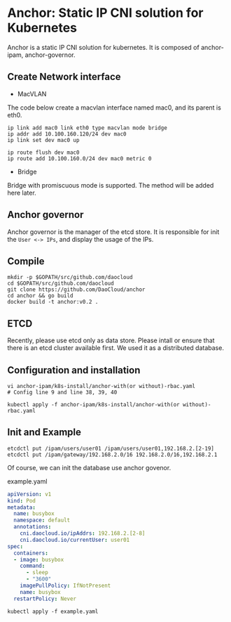 # Anchor: Static IP CNI solution for Kubernetes

Anchor is a static IP CNI solution for kubernetes. It is composed of anchor-ipam, anchor-governor.

## Create Network interface

* MacVLAN

The code below create a macvlan interface named mac0, and its parent is eth0.

 ```shell
ip link add mac0 link eth0 type macvlan mode bridge
ip addr add 10.100.160.120/24 dev mac0
ip link set dev mac0 up

ip route flush dev mac0
ip route add 10.100.160.0/24 dev mac0 metric 0
```

* Bridge

Bridge with promiscuous mode is supported. The method will be added here later.

## Anchor governor

Anchor governor is the manager of the etcd store. It is responsible for init the `User <-> IPs`, and display the usage of the IPs.

## Compile

```shell
mkdir -p $GOPATH/src/github.com/daocloud
cd $GOPATH/src/github.com/daocloud
git clone https://github.com/DaoCloud/anchor
cd anchor && go build
docker build -t anchor:v0.2 .
```

## ETCD

Recently, please use etcd only as data store. Please intall or ensure that there is an etcd cluster available first. We used it as a distributed database.

## Configuration and installation

```
vi anchor-ipam/k8s-install/anchor-with(or without)-rbac.yaml
# Config line 9 and line 38, 39, 40
```

```shell
kubectl apply -f anchor-ipam/k8s-install/anchor-with(or without)-rbac.yaml
```

## Init and Example

```shell
etcdctl put /ipam/users/user01 /ipam/users/user01,192.168.2.[2-19]
etcdctl put /ipam/gateway/192.168.2.0/16 192.168.2.0/16,192.168.2.1
```

Of course, we can init the database use anchor govenor.

example.yaml

```yaml
apiVersion: v1
kind: Pod
metadata:
  name: busybox
  namespace: default
  annotations:
    cni.daocloud.io/ipAddrs: 192.168.2.[2-8]
    cni.daocloud.io/currentUser: user01
spec:
  containers:
  - image: busybox
    command:
      - sleep
      - "3600"
    imagePullPolicy: IfNotPresent
    name: busybox
  restartPolicy: Never
```

```shell
kubectl apply -f example.yaml
```
